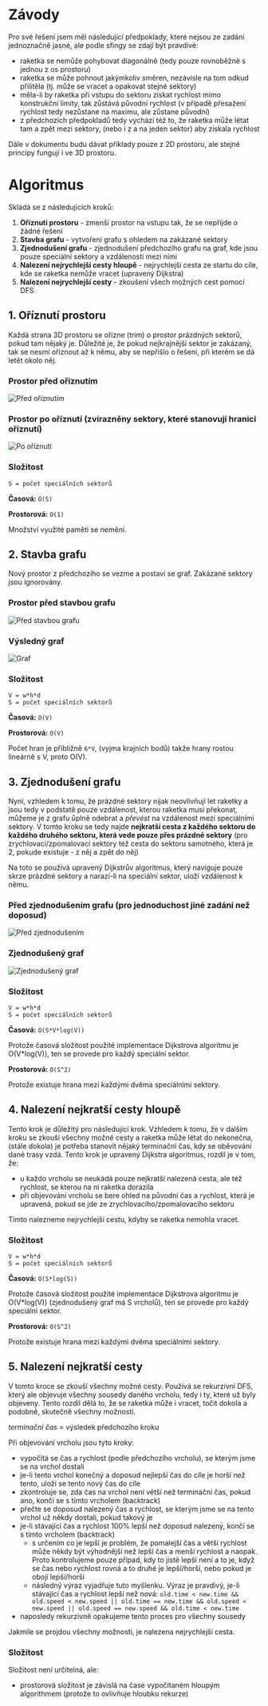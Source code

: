 # Závody

Pro své řešení jsem měl následující předpoklady, které nejsou ze zadání jednoznačně jasné, ale podle sfingy se zdají být pravdivé:
- raketka se nemůže pohybovat diagonálně (tedy pouze rovnoběžně s jednou z os prostoru)
- raketka se může pohnout jakýmkoliv směren, nezávisle na tom odkud přilitěla (tj. může se vracet a opakovat stejné sektory)
- měla-li by raketka při vstupu do sektoru získat rychlost mimo konstrukční limity, tak zůstává původní rychlost (v případě přesažení rychlost tedy nezůstane na maximu, ale zůstane původní)
- z předchozích předpokladů tedy vychází též to, že raketka může létat tam a zpět mezi sektory, (nebo i z a na jeden sektor) aby získala rychlost

Dále v dokumentu budu dávat příklady pouze z 2D prostoru, ale stejné principy fungují i ve 3D prostoru.

# Algoritmus

Skládá se z následujících kroků:
1. **Oříznutí prostoru** - zmenší prostor na vstupu tak, že se nepříjde o žádné řešení
2. **Stavba grafu** - vytvoření grafu s ohledem na zakázané sektory
3. **Zjednodušení grafu** - zjednodušení předchozího grafu na graf, kde jsou pouze speciální sektory a vzdálenosti mezi nimi
4. **Nalezení nejrychlejší cesty hloupě** - nejrychlejší cesta ze startu do cíle, kde se raketka nemůže vracet (upravený Dijkstra)
5. **Nalezení nejrychlejší cesty** - zkoušení všech možných cest pomocí DFS

## 1. Oříznutí prostoru

Každá strana 3D prostoru se ořízne (trim) o prostor prázdných sektorů, pokud tam nějaký je. Důležité je, že pokud nejkrajnější sektor je zakázaný, tak se nesmí oříznout až k němu, aby se nepřišlo o řešení, při kterém se dá letět okolo něj.

### Prostor před oříznutím
![Před oříznutím](popis-res/pre_trim.svg)  
### Prostor po oříznutí (zvírazněny sektory, které stanovují hranici oříznutí)
![Po oříznutí](popis-res/post_trim.svg)

### Složitost

`S = počet speciálních sektorů`

**Časová:** `O(S)`

**Prostorová:** `O(1)`

Množství využité paměti se nemění.

## 2. Stavba grafu

Nový prostor z předchozího se vezme a postaví se graf. Zakázané sektory jsou ignorovány.

### Prostor před stavbou grafu
![Před stavbou grafu](popis-res/pre_graph.svg)

### Výsledný graf
![Graf](popis-res/post_graph.svg)

### Složitost

`V = w*h*d`  
`S = počet speciálních sektorů`

**Časová:** `O(V)`

**Prostorová:** `O(V)`

Počet hran je přibližně `6*V`, (vyjma krajních bodů) takže hrany rostou lineárně s V, proto O(V).

## 3. Zjednodušení grafu

Nyní, vzhledem k tomu, že prázdné sektory nijak neovlivňují let raketky a jsou tedy v podstatě pouze vzdálenost, kterou raketka musí překonat, můžeme je z grafu ůplně odebrat a _převést_ na vzdálenost mezi speciálními sektory.
V tomto kroku se tedy najde **nejkratší cesta z každého sektoru do každého druhého sektoru, která vede pouze přes prázdné sektory** (pro zrychlovací/zpomalovací sektory též cesta do sektoru samotného, která je 2, pokude existuje - z něj a zpět do něj)

Na toto se používá upravený Dijkstrův algoritmus, který naviguje pouze skrze prázdné sektory a narazí-li na speciální sektor, uloží vzdálenost k němu.

### Před zjednodušením grafu (pro jednoduchost jiné zadání než doposud)

![Před zjednodušením](popis-res/pre_graph_simplified.svg)

### Zjednodušený graf

![Zjednodušený graf](popis-res/post_graph_simplified.svg)

### Složitost

`V = w*h*d`  
`S = počet speciálních sektorů`

**Časová:** `O(S*V*log(V))`

Protože časová složitost použité implementace Dijkstrova algoritmu je O(V*log(V)), ten se provede pro každý speciální sektor.

**Prostorová:** `O(S^2)`

Protože existuje hrana mezí každými dvěma speciálními sektory.

## 4. Nalezení nejkratší cesty hloupě

Tento krok je důležitý pro následující krok.
Vzhledem k tomu, že v dalším kroku se zkouší všechny možné cesty a raketka může létat do nekonečna, (stále dokola) je potřeba stanovit nějaký terminační čas, kdy se oběvování dané trasy vzdá.
Tento krok je upravený Dijkstra algoritmus, rozdíl je v tom, že:
- u každo vrcholu se neukádá pouze nejkratší nalezená cesta, ale též rychlost, se kterou na ni raketka dorazila
- při objevování vrcholu se bere ohled na původní čas a rychlost, která je upravená, pokud se jde ze zrychlovacího/zpomalovacího sektoru

Tímto nalezneme nejrychlejší cestu, kdyby se raketka nemohla vracet.

### Složitost

`V = w*h*d`  
`S = počet speciálních sektorů`

**Časová:** `O(S*log(S))`

Protože časová složitost použité implementace Dijkstrova algoritmu je O(V*log(V)) (zjednodušený graf má S vrcholů), ten se provede pro každý speciální sektor.

**Prostorová:** `O(S^2)`

Protože existuje hrana mezí každými dvěma speciálními sektory.

## 5. Nalezení nejkratší cesty

V tomto kroce se zkouší všechny možné cesty.
Používá se rekurzivní DFS, který ale objevuje všechny sousedy daného vrcholu, tedy i ty, které už byly objeveny.
Tento rozdíl dělá to, že se raketka může i vracet, točit dokola a podobně, skutečně všechny možnosti.

_terminační čas_ = výsledek předchozího kroku

Při objevování vrcholu jsou tyto kroky:
- vypočítá se čas a rychlost (podle předchozího vrcholu), se kterým jsme se na vrchol dostali
- je-li tento vrchol konečný a doposud nejlepší čas do cíle je horší než tento, uloží se tento nový čas do cíle
- zkontroluje se, zda čas na vrchol není větší než terminační čas, pokud ano, končí se s tímto vrcholem (backtrack)
- přečte se doposud nalezený čas a rychlost, se kterým jsme se na tento vrchol už někdy dostali, pokud takový je
- je-li stávající čas a rychlost 100% lepší než doposud nalezený, končí se s tímto vrcholem (backtrack)
  - s určením co je lepší je problém, že pomalejší čas a větší rychlost může někdy být výhodnější než lepší čas a menší rychlost a naopak. Proto kontrolujeme pouze případ, kdy to jistě lepší není a to je, když se čas nebo rychlost rovná a to druhé je lepší/horší, nebo pokud je obojí lepší/horší
  - následný výraz vyjadřuje tuto myšlenku. Výraz je pravdivý, je-li stávající čas a rychlost lepší než nová: `old.time < new.time && old.speed < new.speed || old.time == new.time && old.speed < new.speed || old.speed == new.speed && old.time < new.time`
- naposledy rekurzivně opakujeme tento proces pro všechny sousedy

Jakmile se projdou všechny možnosti, je nalezena nejrychlejší cesta.

### Složitost

Složitost není určitelná, ale:
- prostorová složitost je závislá na čase vypočítaném hloupým algorithmem (protože to ovlivňuje hloubku rekurze)